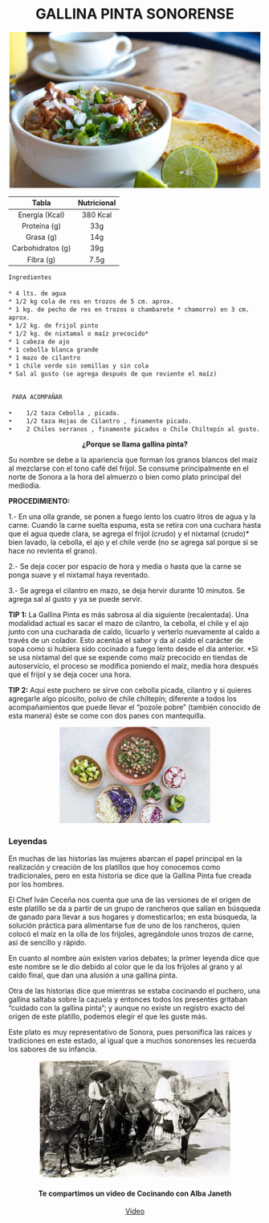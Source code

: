 <div align="center">

# **GALLINA PINTA SONORENSE**

</div>

<p align ="center">
<img src="images/sopa_01.jpg" width="500">
</p>

<div align ="center">

| Tabla        |Nutricional |
| :----------: | :--------: |
|Energía (Kcal)| 380 Kcal|
|Proteína (g)  | 33g|
|Grasa (g)     | 14g|
|Carbohidratos (g)| 39g|
|Fibra (g)     | 7.5g| 

</div>


```
Ingredientes

* 4 lts. de agua 
* 1/2 kg cola de res en trozos de 5 cm. aprox.
* 1 kg. de pecho de res en trozos o chambarete * chamorro) en 3 cm. aprox.
* 1/2 kg. de frijol pinto
* 1/2 kg. de nixtamal o maíz precocido*
* 1 cabeza de ajo
* 1 cebolla blanca grande
* 1 mazo de cilantro
* 1 chile verde sin semillas y sin cola
* Sal al gusto (se agrega después de que reviente el maíz)

```

```

 PARA ACOMPAÑAR

•	 1/2 taza Cebolla , picada.
•	 1/2 taza Hojas de Cilantro , finamente picado.
•	 2 Chiles serranos , finamente picados o Chile Chiltepín al gusto.

```

<div align ="center">

**¿Porque se llama gallina pinta?**

</div>

<div align ="left">

Su nombre se debe a la apariencia que forman los granos blancos del maiz al mezclarse con el tono café del frijol.
Se consume principalmente en el norte de Sonora a la hora del almuerzo o bien como plato principal del mediodia.

</div>

<div align ="left">

**PROCEDIMIENTO:**

1.- En una olla grande, se ponen a fuego lento los cuatro litros de agua y la carne. Cuando la carne suelta espuma, esta se retira con una cuchara hasta que el agua quede clara, se agrega el frijol (crudo) y el nixtamal (crudo)* bien lavado, la cebolla, el ajo y el chile verde (no se agrega sal porque si se hace no revienta el grano).

2.- Se deja cocer por espacio de hora y media o hasta que la carne se ponga suave y el nixtamal haya reventado.

3.- Se agrega el cilantro en mazo, se deja hervir durante 10 minutos. Se agrega sal al gusto y ya se puede servir.

</div>

<div align ="left">

**TIP 1:**
La Gallina Pinta es más sabrosa al día siguiente (recalentada).
Una modalidad actual es sacar el mazo de cilantro, la cebolla, el chile y el ajo junto
con una cucharada de caldo, licuarlo y verterlo nuevamente al caldo a través de un
colador. Esto acentúa el sabor y da al caldo el carácter de sopa como si hubiera
sido cocinado a fuego lento desde el día anterior.
*Si se usa nixtamal del que se expende como maíz precocido en tiendas de
autoservicio, el proceso se modifica poniendo el maíz, media hora después que el
frijol y se deja cocer una hora.

**TIP 2:**
Aquí este puchero se sirve con cebolla picada, cilantro y si quieres agregarle algo
picosito, polvo de chile chiltepín; diferente a todos los acompañamientos que
puede llevar el “pozole pobre” (también conocido de esta manera) éste se come
con dos panes con mantequilla.

</div>

<p align ="center">
<img src="images/sopa_02.jpg" width="300">
</p>

<div align ="left">

### Leyendas
En muchas de las historias las mujeres abarcan el papel principal en la realización y creación de los platillos que hoy conocemos como tradicionales, pero en esta historia se dice que la Gallina Pinta fue creada por los hombres.

El Chef Iván Ceceña nos cuenta que una de las versiones de el origen de este platillo se da a partir de un grupo de rancheros que salían en búsqueda de ganado para llevar a sus hogares y domesticarlos; en esta búsqueda, la solución práctica para alimentarse fue de uno de los rancheros, quien colocó el maíz en la olla de los frijoles, agregándole unos trozos de carne, así de sencillo y rápido.

En cuanto al nombre aún existen varios debates; la primer leyenda dice que este nombre se le dio debido al color que le da los frijoles al grano y al caldo final, que dan una alusión a una gallina pinta.

Otra de las historias dice que mientras se estaba cocinando el puchero, una gallina saltaba sobre la cazuela y entonces todos los presentes gritaban “cuidado con la gallina pinta”; y aunque no existe un registro exacto del origen de este platillo, podemos elegir el que les guste más.

Este plato es muy representativo de Sonora, pues personifica las raíces y tradiciones en este estado, al igual que a muchos sonorenses les recuerda los sabores de su infancia.

</div>

<p align ="center">
<img src="images/rancheros_01.jpg" width="380">
</p>

<div align ="center">

#### Te compartimos un video de Cocinando con Alba Janeth
[Video](https://www.youtube.com/watch?v=Rk3xEa-cAC8)

</div>
